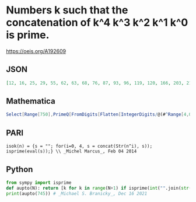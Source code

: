 # Numbers k such that the concatenation of k^4 k^3 k^2 k^1 k^0 is prime\.
https://oeis.org/A192609
## JSON
```JSON
[12, 16, 25, 29, 55, 62, 63, 68, 76, 87, 93, 96, 119, 120, 166, 203, 218, 236, 268, 272, 280, 291, 308, 340, 361, 364, 368, 369, 410, 417, 424, 452, 459, 476, 482, 494, 499, 527, 554, 569, 585, 599, 612, 616, 635, 659, 663, 672, 723, 724, 730, 732, 739, 745]
```
## Mathematica
```Mathematica
Select[Range[750],PrimeQ[FromDigits[Flatten[IntegerDigits/@(#^Range[4,0,-1])]]]&] (* _Harvey P. Dale_, Jan 14 2022 *)
```
## PARI
```PARI
isok(n) = {s = ""; for(i=0, 4, s = concat(Str(n^i), s)); isprime(eval(s));} \\ _Michel Marcus_, Feb 04 2014
```
## Python
```Python
from sympy import isprime
def aupto(N): return [k for k in range(N+1) if isprime(int("".join(str(k**i) for i in [4, 3, 2, 1, 0])))]
print(aupto(745)) # _Michael S. Branicky_, Dec 16 2021
```

